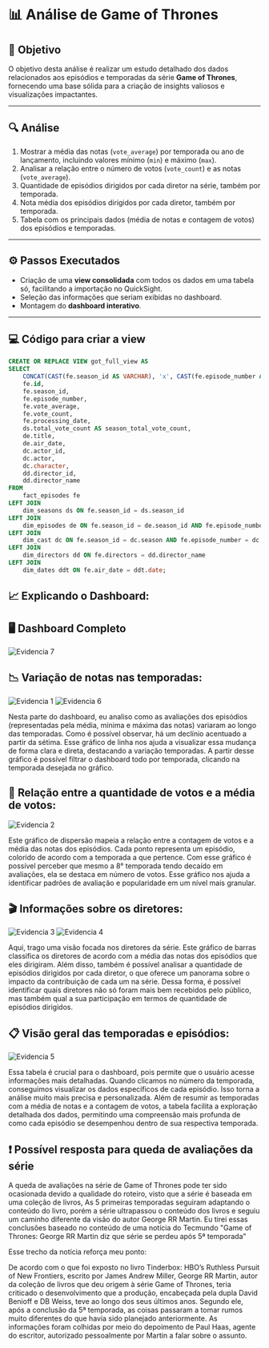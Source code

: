 # 📊 Análise de Game of Thrones

## 🎯 Objetivo

O objetivo desta análise é realizar um estudo detalhado dos dados relacionados aos episódios e temporadas da série **Game of Thrones**, fornecendo uma base sólida para a criação de insights valiosos e visualizações impactantes.

---

## 🔍 Análise

1. Mostrar a média das notas (`vote_average`) por temporada ou ano de lançamento, incluindo valores mínimo (`min`) e máximo (`max`).  
2. Analisar a relação entre o número de votos (`vote_count`) e as notas (`vote_average`).  
3. Quantidade de episódios dirigidos por cada diretor na série, também por temporada.  
4. Nota média dos episódios dirigidos por cada diretor, também por temporada.  
5. Tabela com os principais dados (média de notas e contagem de votos) dos episódios e temporadas.

---

## ⚙️ Passos Executados

- Criação de uma **view consolidada** com todos os dados em uma tabela só, facilitando a importação no QuickSight.  
- Seleção das informações que seriam exibidas no dashboard.  
- Montagem do **dashboard interativo**.

---

## 💻 Código para criar a view

```sql
CREATE OR REPLACE VIEW got_full_view AS
SELECT
    CONCAT(CAST(fe.season_id AS VARCHAR), 'x', CAST(fe.episode_number AS VARCHAR)) AS episode_id,
    fe.id,
    fe.season_id,
    fe.episode_number,
    fe.vote_average,
    fe.vote_count,
    fe.processing_date,
    ds.total_vote_count AS season_total_vote_count,
    de.title,
    de.air_date,
    dc.actor_id,
    dc.actor,
    dc.character,
    dd.director_id,
    dd.director_name
FROM
    fact_episodes fe
LEFT JOIN
    dim_seasons ds ON fe.season_id = ds.season_id
LEFT JOIN
    dim_episodes de ON fe.season_id = de.season_id AND fe.episode_number = de.episode_number
LEFT JOIN
    dim_cast dc ON fe.season_id = dc.season AND fe.episode_number = dc.episode_number
LEFT JOIN
    dim_directors dd ON fe.directors = dd.director_name
LEFT JOIN
    dim_dates ddt ON fe.air_date = ddt.date;
```

## 📈 Explicando o Dashboard:

## 🖥 Dashboard Completo

![Evidencia 7](evidencias/dash_completo.png)

## 📉 Variação de notas nas temporadas:

![Evidencia 1](evidencias/dash_notas.png)
![Evidencia 6](evidencias/dash_notas2.png)

Nesta parte do dashboard, eu analiso como as avaliações dos episódios (representadas pela média, mínima e máxima das notas) variaram ao longo das temporadas. Como é possível observar, há um declínio acentuado a partir da sétima. Esse gráfico de linha nos ajuda a visualizar essa mudança de forma clara e direta, destacando a variação temporadas.
A partir desse gráfico é possível filtrar o dashboard todo por temporada, clicando na temporada desejada no gráfico.

## 🔄 Relação entre a quantidade de votos e a média de votos:

![Evidencia 2](evidencias/dash_dispersao.png)

Este gráfico de dispersão mapeia a relação entre a contagem de votos e a média das notas dos episódios. Cada ponto representa um episódio, colorido de acordo com a temporada a que pertence. Com esse gráfico é possível perceber que mesmo a 8° temporada tendo decaído em avaliações, ela se destaca em número de votos. Esse gráfico nos ajuda a identificar padrões de avaliação e popularidade em um nível mais granular.

## 🎬 Informações sobre os diretores:

![Evidencia 3](evidencias/dash_diretores.png)
![Evidencia 4](evidencias/dash_diretores2.png)

Aqui, trago uma visão focada nos diretores da série. Este gráfico de barras classifica os diretores de acordo com a média das notas dos episódios que eles dirigiram. Além disso, também é possível analisar a quantidade de episódios dirigidos por cada diretor, o que oferece um panorama sobre o impacto da contribuição de cada um na série. Dessa forma, é possível identificar quais diretores não só foram mais bem recebidos pelo público, mas também qual a sua participação em termos de quantidade de episódios dirigidos.

## 📋 Visão geral das temporadas e episódios:

![Evidencia 5](evidencias/dash_tabela.png)

Essa tabela é crucial para o dashboard, pois permite que o usuário acesse informações mais detalhadas. Quando clicamos no número da temporada, conseguimos visualizar os dados específicos de cada episódio. Isso torna a análise muito mais precisa e personalizada. Além de resumir as temporadas com a média de notas e a contagem de votos, a tabela facilita a exploração detalhada dos dados, permitindo uma compreensão mais profunda de como cada episódio se desempenhou dentro de sua respectiva temporada.

## ❗ Possível resposta para queda de avaliações da série

A queda de avaliações na série de Game of Thrones pode ter sido ocasionada devido a qualidade do roteiro, visto que a série é baseada em uma coleção de livros, As 5 primeiras temporadas seguiram adaptando o conteúdo do livro, porém a série ultrapassou o conteúdo dos livros e seguiu um caminho diferente da visão do autor George RR Martin.
Eu tirei essas conclusões baseado no conteúdo de uma notícia do Tecmundo "Game of Thrones: George RR Martin diz que série se perdeu após 5ª temporada"

Esse trecho da notícia reforça meu ponto:

De acordo com o que foi exposto no livro Tinderbox: HBO’s Ruthless Pursuit of New Frontiers, escrito por James Andrew Miller, George RR Martin, autor da coleção de livros que deu origem à série Game of Thrones, teria criticado o desenvolvimento que a produção,  encabeçada pela dupla David Benioff e DB Weiss, teve ao longo dos seus últimos anos.
Segundo ele, após a conclusão da 5ª temporada, as coisas passaram a tomar rumos muito diferentes do que havia sido planejado anteriormente. As informações foram colhidas por meio do depoimento de Paul Haas, agente do escritor, autorizado pessoalmente por Martin a falar sobre o assunto.

